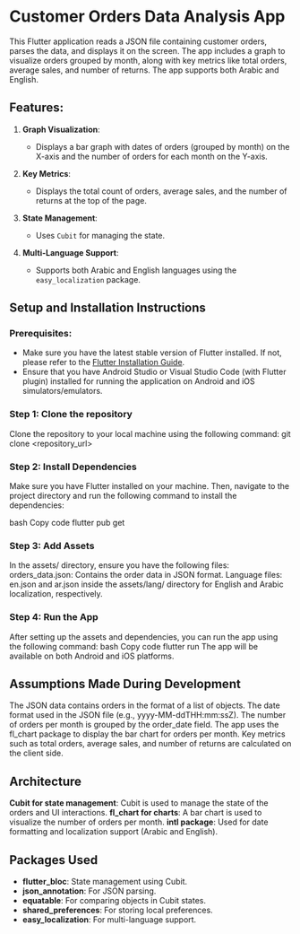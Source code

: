 # Customer Orders Data Analysis App

This Flutter application reads a JSON file containing customer orders, parses the data, and displays it on the screen. The app includes a graph to visualize orders grouped by month, along with key metrics like total orders, average sales, and number of returns. The app supports both Arabic and English.

## Features:
1. **Graph Visualization**:
   - Displays a bar graph with dates of orders (grouped by month) on the X-axis and the number of orders for each month on the Y-axis.
   
2. **Key Metrics**:
   - Displays the total count of orders, average sales, and the number of returns at the top of the page.

3. **State Management**:
   - Uses `Cubit` for managing the state.

4. **Multi-Language Support**:
   - Supports both Arabic and English languages using the `easy_localization` package.

## Setup and Installation Instructions

### Prerequisites:
- Make sure you have the latest stable version of Flutter installed. If not, please refer to the [Flutter Installation Guide](https://flutter.dev/docs/get-started/install).
- Ensure that you have Android Studio or Visual Studio Code (with Flutter plugin) installed for running the application on Android and iOS simulators/emulators.

### Step 1: Clone the repository
Clone the repository to your local machine using the following command:
git clone <repository_url>

### Step 2: Install Dependencies
Make sure you have Flutter installed on your machine. Then, navigate to the project directory and run the following command to install the dependencies:

bash
Copy code
flutter pub get

### Step 3: Add Assets
In the assets/ directory, ensure you have the following files:
orders_data.json: Contains the order data in JSON format.
Language files: en.json and ar.json inside the assets/lang/ directory for English and Arabic localization, respectively.

### Step 4: Run the App
After setting up the assets and dependencies, you can run the app using the following command:
bash
Copy code
flutter run
The app will be available on both Android and iOS platforms.

## Assumptions Made During Development
The JSON data contains orders in the format of a list of objects.
The date format used in the JSON file (e.g., yyyy-MM-ddTHH:mm:ssZ).
The number of orders per month is grouped by the order_date field.
The app uses the fl_chart package to display the bar chart for orders per month.
Key metrics such as total orders, average sales, and number of returns are calculated on the client side.

## Architecture
**Cubit for state management**: Cubit is used to manage the state of the orders and UI interactions.
**fl_chart for charts**: A bar chart is used to visualize the number of orders per month.
**intl package**: Used for date formatting and localization support (Arabic and English).

## Packages Used
- **flutter_bloc**: State management using Cubit.
- **json_annotation**: For JSON parsing.
- **equatable**: For comparing objects in Cubit states.
- **shared_preferences**: For storing local preferences.
- **easy_localization**: For multi-language support.
